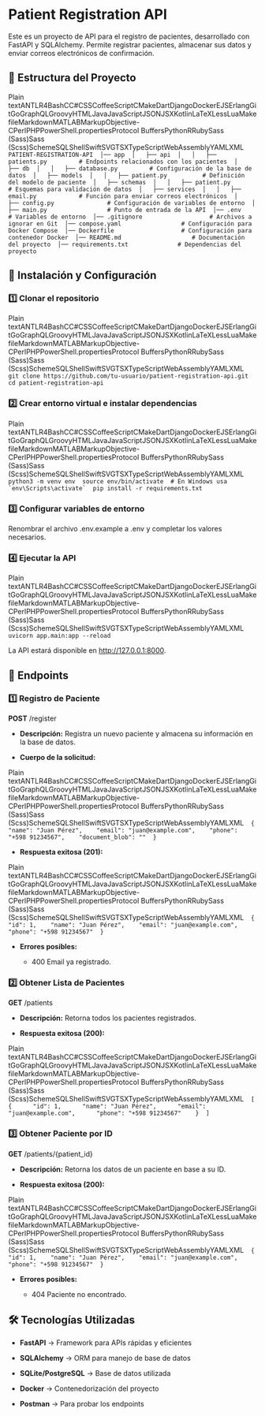 Patient Registration API
========================

Este es un proyecto de API para el registro de pacientes, desarrollado con FastAPI y SQLAlchemy. Permite registrar pacientes, almacenar sus datos y enviar correos electrónicos de confirmación.

📁 Estructura del Proyecto
--------------------------

Plain textANTLR4BashCC#CSSCoffeeScriptCMakeDartDjangoDockerEJSErlangGitGoGraphQLGroovyHTMLJavaJavaScriptJSONJSXKotlinLaTeXLessLuaMakefileMarkdownMATLABMarkupObjective-CPerlPHPPowerShell.propertiesProtocol BuffersPythonRRubySass (Sass)Sass (Scss)SchemeSQLShellSwiftSVGTSXTypeScriptWebAssemblyYAMLXML`   PATIENT-REGISTRATION-API  │── app  │   ├── api  │   │   ├── patients.py         # Endpoints relacionados con los pacientes  │   ├── db  │   │   ├── database.py         # Configuración de la base de datos  │   ├── models  │   │   ├── patient.py          # Definición del modelo de paciente  │   ├── schemas  │   │   ├── patient.py          # Esquemas para validación de datos  │   ├── services  │   │   ├── email.py            # Función para enviar correos electrónicos  │   ├── config.py               # Configuración de variables de entorno  │   ├── main.py                 # Punto de entrada de la API  │── .env                        # Variables de entorno  │── .gitignore                   # Archivos a ignorar en Git  │── compose.yaml                 # Configuración para Docker Compose  │── Dockerfile                   # Configuración para contenedor Docker  │── README.md                    # Documentación del proyecto  │── requirements.txt              # Dependencias del proyecto   `

🚀 Instalación y Configuración
------------------------------

### 1️⃣ Clonar el repositorio

Plain textANTLR4BashCC#CSSCoffeeScriptCMakeDartDjangoDockerEJSErlangGitGoGraphQLGroovyHTMLJavaJavaScriptJSONJSXKotlinLaTeXLessLuaMakefileMarkdownMATLABMarkupObjective-CPerlPHPPowerShell.propertiesProtocol BuffersPythonRRubySass (Sass)Sass (Scss)SchemeSQLShellSwiftSVGTSXTypeScriptWebAssemblyYAMLXML`   git clone https://github.com/tu-usuario/patient-registration-api.git  cd patient-registration-api   `

### 2️⃣ Crear entorno virtual e instalar dependencias

Plain textANTLR4BashCC#CSSCoffeeScriptCMakeDartDjangoDockerEJSErlangGitGoGraphQLGroovyHTMLJavaJavaScriptJSONJSXKotlinLaTeXLessLuaMakefileMarkdownMATLABMarkupObjective-CPerlPHPPowerShell.propertiesProtocol BuffersPythonRRubySass (Sass)Sass (Scss)SchemeSQLShellSwiftSVGTSXTypeScriptWebAssemblyYAMLXML``   python3 -m venv env  source env/bin/activate  # En Windows usa `env\Scripts\activate`  pip install -r requirements.txt   ``

### 3️⃣ Configurar variables de entorno

Renombrar el archivo .env.example a .env y completar los valores necesarios.

### 4️⃣ Ejecutar la API

Plain textANTLR4BashCC#CSSCoffeeScriptCMakeDartDjangoDockerEJSErlangGitGoGraphQLGroovyHTMLJavaJavaScriptJSONJSXKotlinLaTeXLessLuaMakefileMarkdownMATLABMarkupObjective-CPerlPHPPowerShell.propertiesProtocol BuffersPythonRRubySass (Sass)Sass (Scss)SchemeSQLShellSwiftSVGTSXTypeScriptWebAssemblyYAMLXML`   uvicorn app.main:app --reload   `

La API estará disponible en http://127.0.0.1:8000.

📌 Endpoints
------------

### 1️⃣ Registro de Paciente

**POST** /register

*   **Descripción:** Registra un nuevo paciente y almacena su información en la base de datos.
    
*   **Cuerpo de la solicitud:**
    

Plain textANTLR4BashCC#CSSCoffeeScriptCMakeDartDjangoDockerEJSErlangGitGoGraphQLGroovyHTMLJavaJavaScriptJSONJSXKotlinLaTeXLessLuaMakefileMarkdownMATLABMarkupObjective-CPerlPHPPowerShell.propertiesProtocol BuffersPythonRRubySass (Sass)Sass (Scss)SchemeSQLShellSwiftSVGTSXTypeScriptWebAssemblyYAMLXML`   {    "name": "Juan Pérez",    "email": "juan@example.com",    "phone": "+598 91234567",    "document_blob": ""  }   `

*   **Respuesta exitosa (201):**
    

Plain textANTLR4BashCC#CSSCoffeeScriptCMakeDartDjangoDockerEJSErlangGitGoGraphQLGroovyHTMLJavaJavaScriptJSONJSXKotlinLaTeXLessLuaMakefileMarkdownMATLABMarkupObjective-CPerlPHPPowerShell.propertiesProtocol BuffersPythonRRubySass (Sass)Sass (Scss)SchemeSQLShellSwiftSVGTSXTypeScriptWebAssemblyYAMLXML`   {    "id": 1,    "name": "Juan Pérez",    "email": "juan@example.com",    "phone": "+598 91234567"  }   `

*   **Errores posibles:**
    
    *   400 Email ya registrado.
        

### 2️⃣ Obtener Lista de Pacientes

**GET** /patients

*   **Descripción:** Retorna todos los pacientes registrados.
    
*   **Respuesta exitosa (200):**
    

Plain textANTLR4BashCC#CSSCoffeeScriptCMakeDartDjangoDockerEJSErlangGitGoGraphQLGroovyHTMLJavaJavaScriptJSONJSXKotlinLaTeXLessLuaMakefileMarkdownMATLABMarkupObjective-CPerlPHPPowerShell.propertiesProtocol BuffersPythonRRubySass (Sass)Sass (Scss)SchemeSQLShellSwiftSVGTSXTypeScriptWebAssemblyYAMLXML`   [    {      "id": 1,      "name": "Juan Pérez",      "email": "juan@example.com",      "phone": "+598 91234567"    }  ]   `

### 3️⃣ Obtener Paciente por ID

**GET** /patients/{patient\_id}

*   **Descripción:** Retorna los datos de un paciente en base a su ID.
    
*   **Respuesta exitosa (200):**
    

Plain textANTLR4BashCC#CSSCoffeeScriptCMakeDartDjangoDockerEJSErlangGitGoGraphQLGroovyHTMLJavaJavaScriptJSONJSXKotlinLaTeXLessLuaMakefileMarkdownMATLABMarkupObjective-CPerlPHPPowerShell.propertiesProtocol BuffersPythonRRubySass (Sass)Sass (Scss)SchemeSQLShellSwiftSVGTSXTypeScriptWebAssemblyYAMLXML`   {    "id": 1,    "name": "Juan Pérez",    "email": "juan@example.com",    "phone": "+598 91234567"  }   `

*   **Errores posibles:**
    
    *   404 Paciente no encontrado.
        

🛠 Tecnologías Utilizadas
-------------------------

*   **FastAPI** → Framework para APIs rápidas y eficientes
    
*   **SQLAlchemy** → ORM para manejo de base de datos
    
*   **SQLite/PostgreSQL** → Base de datos utilizada
    
*   **Docker** → Contenedorización del proyecto
    
*   **Postman** → Para probar los endpoints